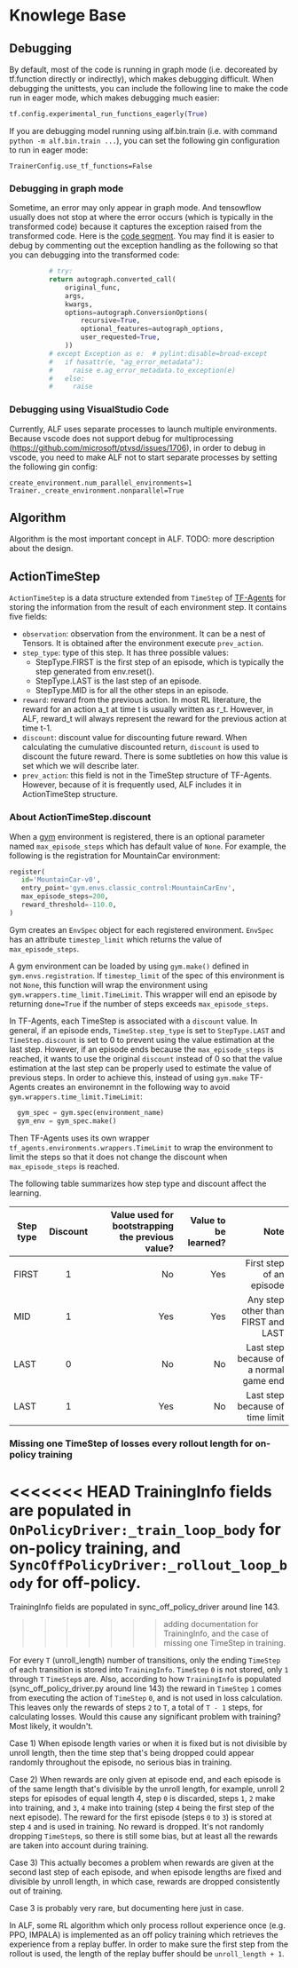 # Knowlege Base

## Debugging

By default, most of the code is running in graph mode (i.e. decoreated by
tf.function directly or indirectly), which makes debugging difficult. When
 debugging the unittests, you can include the following line to make the code
 run in eager mode, which makes debugging much easier:
 ```python
 tf.config.experimental_run_functions_eagerly(True)
 ```

If you are debugging model running using alf.bin.train (i.e. with command `python -m alf.bin.train ...`),
you can set the following gin configuration to run in eager mode:
```
TrainerConfig.use_tf_functions=False
```

### Debugging in graph mode

Sometime, an error may only appear in graph mode. And tensowflow usually does
not stop at where the error occurs (which is typically in the transformed code)
because it captures the exception raised from the transformed code. Here is the
[code segment](https://github.com/tensorflow/tensorflow/blob/0f57d4f0b3eb4278ea1127f6fcd9fcafa58dd59c/tensorflow/python/framework/func_graph.py#L956-L970). You may find it is easier
to debug by commenting out the exception handling as the following so that you
can debugging into the transformed code:
```python
          # try:
          return autograph.converted_call(
              original_func,
              args,
              kwargs,
              options=autograph.ConversionOptions(
                  recursive=True,
                  optional_features=autograph_options,
                  user_requested=True,
              ))
          # except Exception as e:  # pylint:disable=broad-except
          #   if hasattr(e, "ag_error_metadata"):
          #     raise e.ag_error_metadata.to_exception(e)
          #   else:
          #     raise
```
### Debugging using VisualStudio Code

Currently, ALF uses separate processes to launch multiple environments. Because
vscode does not support debug for multiprocessing (https://github.com/microsoft/ptvsd/issues/1706),
in order to debug in vscode, you need to make ALF not to start separate processes
by setting the following gin config:
```
create_environment.num_parallel_environments=1
Trainer._create_environment.nonparallel=True
```

## Algorithm

Algorithm is the most important concept in ALF. TODO: more description about the design.

## ActionTimeStep

`ActionTimeStep` is a data structure extended from `TimeStep` of [TF-Agents](https://github.com/tensorflow/agents)
for storing the information from the result of each environment step. It contains
five fields:
* `observation`: observation from the environment. It can be a nest of Tensors.
  It is obtained after the environment execute `prev_action`.
* `step_type`: type of this step. It has three possible values:
  - StepType.FIRST is the first step of an episode, which is typically the step generated from env.reset().
  - StepType.LAST is the last step of an episode.
  - StepType.MID is for all the other steps in an episode.
* `reward`: reward from the previous action. In most RL literature, the reward
  for an action a_t at time t is usually written as r_t. However, in ALF, reward_t
  will always represent the reward for the previous action at time t-1.
* `discount`: discount value for discounting future reward. When calculating
  the cumulative discounted return, `discount` is used to discount the future
  reward. There is some subtleties on how this value is set which we will describe later.
* `prev_action`: this field is not in the TimeStep structure of TF-Agents.
  However, because of it is frequently used, ALF includes it in ActionTimeStep
  structure.

### About ActionTimeStep.discount

When a [gym](https://https://gym.openai.com/) environment is registered, there is an optional parameter named
 `max_episode_steps` which has default value of `None`. For example, the
 following is the registration for MountainCar environment:
 ```python
 register(
    id='MountainCar-v0',
    entry_point='gym.envs.classic_control:MountainCarEnv',
    max_episode_steps=200,
    reward_threshold=-110.0,
)
 ```
Gym creates an `EnvSpec` object for each registered environment. `EnvSpec` has
an attribute `timestep_limit` which returns the value of `max_episode_steps`.

 A gym environment can be loaded by using `gym.make()` defined in
 `gym.envs.registration`. If `timestep_limit` of the spec of this environment is not
 `None`, this function will wrap the environment using
 `gym.wrappers.time_limit.TimeLimit`. This wrapper will end an episode by
 returning `done=True` if the number of steps exceeds `max_episode_steps`.

In TF-Agents, each TimeStep is associated with a `discount` value. In general,
if an episode ends, `TimeStep.step_type` is set to `StepType.LAST` and
`TimeStep.discount` is set to 0 to prevent using the value estimation at the
last step. However, if an episode ends because the `max_episode_steps` is
reached, it wants to use the original `discount` instead of 0 so that the value
estimation at the last step can be properly used to estimate the value of
previous steps. In order to achieve this, instead of using `gym.make` TF-Agents
creates an environemnt in the following way to avoid
`gym.wrappers.time_limit.TimeLimit`:
```python
  gym_spec = gym.spec(environment_name)
  gym_env = gym_spec.make()
```

Then TF-Agents uses its own wrapper `tf_agents.environments.wrappers.TimeLimit`
to wrap the environment to limit the steps so that it does not change the
discount when `max_episode_steps` is reached.

The following table summarizes how step type and discount affect the learning.

| Step type       | Discount           | Value used for bootstrapping the previous value?  | Value to be learned? | Note|
| ------------- |:-------------:| -----:|-----:|------:|
| FIRST      | 1 | No | Yes | First step of an episode|
| MID     | 1   |Yes  |  Yes | Any step other than FIRST and LAST |
| LAST | 0      |   No | No | Last step because of a normal game end |
| LAST | 1 | Yes | No | Last step because of time limit |

### Missing one TimeStep of losses every rollout length for on-policy training
<<<<<<< HEAD
TrainingInfo fields are populated in `OnPolicyDriver:_train_loop_body` for
on-policy training, and `SyncOffPolicyDriver:_rollout_loop_body` for
off-policy.
=======
TrainingInfo fields are populated in sync_off_policy_driver around line 143.
>>>>>>> adding documentation for TrainingInfo, and the case of missing one TimeStep in training.

For every `T` (unroll_length) number of transitions, only the ending `TimeStep`
of each transition is stored into `TrainingInfo`.  `TimeStep` `0` is not stored,
only `1` through `T` `TimeStep`s are.  Also, according to
how `TrainingInfo` is populated (sync_off_policy_driver.py around line 143)
the reward in `TimeStep` `1` comes from executing the action of `TimeStep` `0`,
and is not used in loss calculation.  This leaves only the rewards of steps `2`
to `T`, a total of `T - 1` steps, for calculating losses.  Would this cause
any significant problem with training?  Most likely, it wouldn't.

Case 1) When episode length varies or when it is fixed but is not divisible by unroll
length, then the time step that's being dropped could appear randomly
throughout the episode, no serious bias in training.

Case 2) When rewards are only given at episode end,
and each episode is of the same length that's divisible by the unroll length,
for example, unroll 2 steps for episodes of equal length 4, step `0`
is discarded, steps `1`, `2` make into training, and `3`, `4` make into
training (step `4` being the first step of the next episode).  The reward for
the first episode (steps `0` to `3`) is stored at step `4` and is used in
training.  No reward is dropped.  It's not randomly dropping `TimeStep`s,
so there is still some bias, but at least all the rewards are taken into
account during training.

Case 3) This actually becomes a problem when rewards are given at the second
last step of each episode, and when episode lengths are fixed and divisible
by unroll length, in which case, rewards are dropped consistently out of
training.

Case 3 is probably very rare, but documenting here just in case.

In ALF, some RL algorithm which only process rollout experience once (e.g. PPO,
IMPALA) is implemented as an off policy training which retrieves the experience
from a replay buffer.  In order to make sure the first step from the rollout is
used, the length of the replay buffer should be `unroll_length + 1`.
